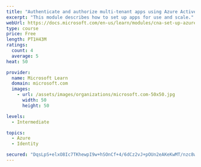 ```yaml
---
title: "Authenticate and authorize multi-tenant apps using Azure Active Directory (Azure AD)"
excerpt: "This module describes how to set up apps for use and scale."
webUrl: https://docs.microsoft.com/en-us/learn/modules/cna-set-up-azure-ad-use-scale/
type: course
price: Free
length: PT1H43M
ratings:
  count: 4
  average: 5
heat: 50

provider:
  name: Microsoft Learn
  domain: microsoft.com
  images:
    - url: /assets/images/organizations/microsoft.com-50x50.jpg
      width: 50
      height: 50

levels:
  - Intermediate

topics:
  - Azure
  - Identity

secured: "DqsLpS+elxO8Ic7TKhewpI9w+hSOnCf+4/6dCz2vJ+pOUn2eAKeKwMT/nzc8wBHYr5gE8ydraXtgo7+TgJqxw4gKqUifvv+Lbau92LuenOlF0mjtYZRWKLV4K1MxT4N74a6lISFn0n/v2wbwPUKGh2pDC/7mtprlNQMtncWHHbhTOgZ97F1YjXACBh6ZJxQu5RnQ/Z0OOcLv9ymXUzEPGyx7YNK67TrKSpvtHD/GoJmuLWxGi13s2X8Z54gcwYwUgbgCLUgc7OxQ+yABneTN5v4ME4NJdLCQXnHX6P0AKJIoVbzOedXLWJRRu6mVaSPosExPOAjrqgo0SUcqKZA+RqKBlfFMe9/EMX3xJ4Q4rSmwYAOLzdZ+8syizKX6Uhszn7eZg22/kqrqJdcJYlXN7JWpopvkPdE31CVtQKjELHQ=;WTSwpOKDHeCftG12R1HUpQ=="
---
```


